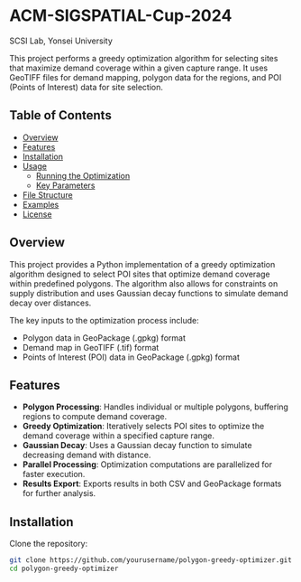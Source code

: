 

# ACM-SIGSPATIAL-Cup-2024
SCSI Lab, Yonsei University

This project performs a greedy optimization algorithm for selecting sites that maximize demand coverage within a given capture range. It uses GeoTIFF files for demand mapping, polygon data for the regions, and POI (Points of Interest) data for site selection.

## Table of Contents
- [Overview](#overview)
- [Features](#features)
- [Installation](#installation)
- [Usage](#usage)
  - [Running the Optimization](#running-the-optimization)
  - [Key Parameters](#key-parameters)
- [File Structure](#file-structure)
- [Examples](#examples)
- [License](#license)

## Overview
This project provides a Python implementation of a greedy optimization algorithm designed to select POI sites that optimize demand coverage within predefined polygons. The algorithm also allows for constraints on supply distribution and uses Gaussian decay functions to simulate demand decay over distances.

The key inputs to the optimization process include:

- Polygon data in GeoPackage (.gpkg) format
- Demand map in GeoTIFF (.tif) format
- Points of Interest (POI) data in GeoPackage (.gpkg) format

## Features
- **Polygon Processing**: Handles individual or multiple polygons, buffering regions to compute demand coverage.
- **Greedy Optimization**: Iteratively selects POI sites to optimize the demand coverage within a specified capture range.
- **Gaussian Decay**: Uses a Gaussian decay function to simulate decreasing demand with distance.
- **Parallel Processing**: Optimization computations are parallelized for faster execution.
- **Results Export**: Exports results in both CSV and GeoPackage formats for further analysis.

## Installation
Clone the repository:

```bash
git clone https://github.com/yourusername/polygon-greedy-optimizer.git
cd polygon-greedy-optimizer
